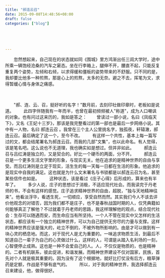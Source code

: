 ```yaml
---
title: "郝连云召"
date: 2015-09-08T14:48:56+08:00
draft: false
categories: ["blog"]





---
```



　　忽然想起来，自己现在的状态就如同《围城》里方鸿渐出任三闾大学时，途中所乘一辆饱经沧桑的汽车之窘态。坐在行李箱上，腿伸不开，腰直不起，只能反复重复两个姿势，左倾和右倾，以求得缓和僵板的姿势带来的不舒服。只不同的是，我却要比他多一种煎熬，那是心上的煎熬，太多的无奈。避之不去，挥笔为文，求得暂缓心情与身体之痛感。

<!--more-->　　
　　"郝、连、云、召，挺好听的名字！"数月前，去刻印社做印章时，老板如是说道。
　　此四字伴随我有一年而半，也曾在最初频频被人"称道"，成为人口嘲讽的对象。也有问过这来历的，我如是答之：
　　曾读过一部小说，名曰《凤临天下》，又名《王妃十三岁》，那该是我完整看过的第一部也是最后一步网络小说。其中有一人物，名曰 郝连云召 。我曾在三个主人公里挑名字，独孤夜，轩辕澈，郝连云召。最后确定了这一个，至今不改。
　　有这样一个共性，基本上每一篇写过的文，都会结尾署名为郝连云召。而我的几部"文集"，也以此命名。有人觉得，该是笔名吧。这么说也不无道理，我也确实如是想过。但并非如此。
　　郝连云召与吕红涛是独立的，又是契合的。好比一个硬币的两面，分不开。
　　郝连云召是一个更多生活文字里的形象，与现实无关。他在追求的是精神世界的自由与享受。而吕红涛则是立足于现实，活生生的每一天每一日都在生活的形象。他追求的是现实中自我的满足。这也就是为什么文末署名与书锁都是以郝连云召为名，甚至某些信件也如是。
　　这种状态，该是看过《庄子心得》后形成的，算来也有半年了。
　　多少人说，庄子的思想过于消极，不适应现代社会。而我读完于丹老师的书，不会有这样的感觉。庄子追求精神世界的自由，超脱，"独与天地精神往来"。他看淡浮华，看透生死，一切顺应，享受自然而然。其实我们今人不该去评价他观念的对错否，因为我们都不是庄子，也不是春秋战国时期的人，仅凭典籍如何能够真正了解他？不过就着于丹老师的思路，我这样理解他的观点，结合现代社会：生存可以随遇而安，而生命应当有所坚持。一个人不管在现实中又怎样的生活状态，都应该有一个独立的精神世界，可以为自己提供无穷尽的力量与支撑。这样的精神世界应该是强大的，屹立不倒的，不被外物所影响的。由是才可以做到有一块心灵的栖息地。而这，对于现代人是尤为重要的。一味追求物质生活，到最后不知道自己一辈子为自己的心灵做过什么，这样的人，可谓是从踏入名利场的一刻，心智便停止成熟。这也是一种不会爱自己的人。人，不仅仅是物质的，也是精神的。二者有机联系，彼此促进，和谐发展。而精神世界建设不仅对国家，民族，首先对个人就是极其重要的。因为没有了这个根据地，就好比打仗没有后方，粮草弹药是定额，作战是不够有底气的。
　　所以，对于我的精神世界，我选择郝连云召来建设，他，做得很好。



